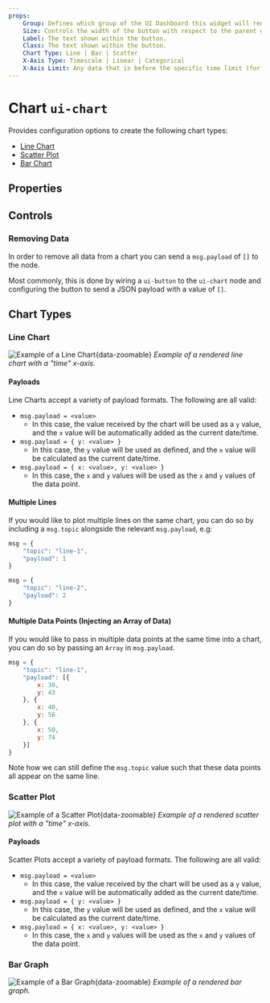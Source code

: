 ```yaml
---
props:
    Group: Defines which group of the UI Dashboard this widget will render in.
    Size: Controls the width of the button with respect to the parent group. Maximum value is the width of the group.
    Label: The text shown within the button.
    Class: The text shown within the button.
    Chart Type: Line | Bar | Scatter
    X-Axis Type: Timescale | Linear | Categorical
    X-Axis Limit: Any data that is before the specific time limit (for time charts) or where there are more data points than the limit specified will be removed from the chart.
---
```


# Chart `ui-chart`

Provides configuration options to create the following chart types:

- [Line Chart](#line-chart)
- [Scatter Plot](#scatter-plot)
- [Bar Chart](#bar-graph)

## Properties

<PropsTable/>

## Controls

### Removing Data

In order to remove all data from a chart you can send a `msg.payload` of `[]` to the node.

Most commonly, this is done by wiring a `ui-button` to the `ui-chart` node and configuring the button to send a JSON payload with a value of `[]`.


## Chart Types

### Line Chart

![Example of a Line Chart](/images/node-examples/ui-chart-line.png "Example of a Line Chart"){data-zoomable}
*Example of a rendered line chart with a "time" x-axis.*

#### Payloads

Line Charts accept a variety of payload formats. The following are all valid:

- `msg.payload = <value>`
    - In this case, the value received by the chart will be used as a `y` value, and the `x` value will be automatically added as the current date/time.
- `msg.payload = { y: <value> }`
    - In this case, the `y` value will be used as defined, and the `x` value will be calculated as the current date/time.
- `msg.payload = { x: <value>, y: <value> }`
    - In this case, the `x` and `y` values will be used as the `x` and `y` values of the data point.

#### Multiple Lines

If you would like to plot multiple lines on the same chart, you can do so by including a `msg.topic` alongside the relevant `msg.payload`, e.g:

```js
msg = {
    "topic": "line-1",
    "payload": 1
}
```

```js
msg = {
    "topic": "line-2",
    "payload": 2
}
```

#### Multiple Data Points (Injecting an Array of Data)

If you would like to pass in multiple data points at the same time into a chart, you can do so by passing an `Array` in `msg.payload`.

```js
msg = {
    "topic": "line-1",
    "payload": [{
        x: 30,
        y: 43
    }, {
        x: 40,
        y: 56
    }, {
        x: 50,
        y: 74
    }]
}
```

Note how we can still define the `msg.topic` value such that these data points all appear on the same line.

### Scatter Plot

![Example of a Scatter Plot](/images/node-examples/ui-chart-scatter.png "Example of a Scatter Plot"){data-zoomable}
*Example of a rendered scatter plot with a "time" x-axis.*

#### Payloads

Scatter Plots accept a variety of payload formats. The following are all valid:

- `msg.payload = <value>`
    - In this case, the value received by the chart will be used as a `y` value, and the `x` value will be automatically added as the current date/time.
- `msg.payload = { y: <value> }`
    - In this case, the `y` value will be used as defined, and the `x` value will be calculated as the current date/time.
- `msg.payload = { x: <value>, y: <value> }`
    - In this case, the `x` and `y` values will be used as the `x` and `y` values of the data point.

### Bar Graph

![Example of a Bar Graph](/images/node-examples/ui-chart-bar.png "Example of a Bar Graph"){data-zoomable}
*Example of a rendered bar graph.*